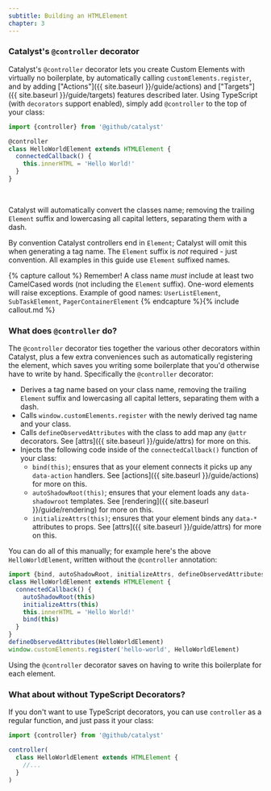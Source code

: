 ```yaml
---
subtitle: Building an HTMLElement
chapter: 3
---
```


### Catalyst's `@controller` decorator

Catalyst's `@controller` decorator lets you create Custom Elements with virtually no boilerplate, by automatically calling `customElements.register`, and by adding ["Actions"]({{ site.baseurl }}/guide/actions) and ["Targets"]({{ site.baseurl }}/guide/targets) features described later. Using TypeScript (with `decorators` support enabled), simply add `@controller` to the top of your class:

<!-- annotations
controller: This must be added to all Catalyst controllers.
extends HTMLElement: This must be added to all Catalyst controllers.
connectedCallback: This runs when the element is added to the DOM | {{ site.baseurl }}/guide/lifecycle-hooks/#codeconnectedcallbackcode
-->

```js
import {controller} from '@github/catalyst'

@controller
class HelloWorldElement extends HTMLElement {
  connectedCallback() {
    this.innerHTML = 'Hello World!'
  }
}
```
<br>

Catalyst will automatically convert the classes name; removing the trailing `Element` suffix and lowercasing all capital letters, separating them with a dash.

By convention Catalyst controllers end in `Element`; Catalyst will omit this when generating a tag name. The `Element` suffix is _not_ required - just convention. All examples in this guide use `Element` suffixed names.

{% capture callout %}
Remember! A class name _must_ include at least two CamelCased words (not including the `Element` suffix). One-word elements will raise exceptions. Example of good names: `UserListElement`, `SubTaskElement`, `PagerContainerElement`
{% endcapture %}{% include callout.md %}


### What does `@controller` do?

The `@controller` decorator ties together the various other decorators within Catalyst, plus a few extra conveniences such as automatically registering the element, which saves you writing some boilerplate that you'd otherwise have to write by hand. Specifically the `@controller` decorator:

 - Derives a tag name based on your class name, removing the trailing `Element` suffix and lowercasing all capital letters, separating them with a dash.
 - Calls `window.customElements.register` with the newly derived tag name and your class.
 - Calls `defineObservedAttributes` with the class to add map any `@attr` decorators. See [attrs]({{ site.baseurl }}/guide/attrs) for more on this.
 - Injects the following code inside of the `connectedCallback()` function of your class:
   - `bind(this)`; ensures that as your element connects it picks up any `data-action` handlers. See [actions]({{ site.baseurl }}/guide/actions) for more on this.
   - `autoShadowRoot(this)`; ensures that your element loads any `data-shadowroot` templates. See [rendering]({{ site.baseurl }}/guide/rendering) for more on this.
   - `initializeAttrs(this)`; ensures that your element binds any `data-*` attributes to props. See [attrs]({{ site.baseurl }}/guide/attrs) for more on this.
 
You can do all of this manually; for example here's the above `HelloWorldElement`, written without the `@controller` annotation:

```js
import {bind, autoShadowRoot, initializeAttrs, defineObservedAttributes} from '@github/catalyst'
class HelloWorldElement extends HTMLElement {
  connectedCallback() {
    autoShadowRoot(this)
    initializeAttrs(this)
    this.innerHTML = 'Hello World!'
    bind(this)
  }
}
defineObservedAttributes(HelloWorldElement)
window.customElements.register('hello-world', HelloWorldElement)
```

Using the `@controller` decorator saves on having to write this boilerplate for each element.

### What about without TypeScript Decorators?

If you don't want to use TypeScript decorators, you can use `controller` as a regular function, and just pass it your class:

```js
import {controller} from '@github/catalyst'

controller(
  class HelloWorldElement extends HTMLElement {
    //...
  }
)
```
<br>
